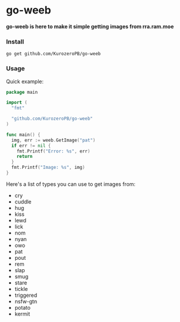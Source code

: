 # go-weeb
__go-weeb is here to make it simple getting images from rra.ram.moe__

### Install
`go get github.com/KurozeroPB/go-weeb`

### Usage
Quick example:
```go
package main

import (
  "fmt"

  "github.com/KurozeroPB/go-weeb"
)

func main() {
  img, err := weeb.GetImage("pat")
  if err != nil {
    fmt.Printf("Error: %s", err)
    return
  }
  fmt.Printf("Image: %s", img)
}
```
Here's a list of types you can use to get images from:
- cry
- cuddle
- hug
- kiss
- lewd
- lick
- nom
- nyan
- owo
- pat
- pout
- rem
- slap
- smug
- stare
- tickle
- triggered
- nsfw-gtn
- potato
- kermit
